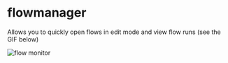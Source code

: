 # flowmanager
Allows you to quickly open flows in edit mode and view flow runs (see the GIF below)

![flow monitor](https://github.com/user-attachments/assets/d89cf624-09d0-4d26-8345-2a3ae27e653a)
